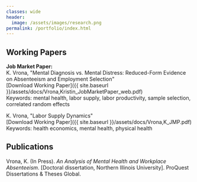 ```yaml
---
classes: wide
header:
  image: /assets/images/research.png
permalink: /portfolio/index.html
---
```



  
<h2 id="working-papers">Working Papers</h2> 
  
**Job Market Paper:**  
K. Vrona, "Mental Diagnosis vs. Mental Distress: Reduced-Form Evidence on
Absenteeism and Employment Selection"\
[Download Working Paper]({{ site.baseurl }}/assets/docs/Vrona,Kristin_JobMarketPaper_web.pdf)\
Keywords: mental health, labor supply, labor productivity, sample selection, correlated random effects



K. Vrona, "Labor Supply Dynamics"\
[Download Working Paper]({{ site.baseurl }}/assets/docs/Vrona,K_JMP.pdf)\
Keywords: health economics, mental health, physical health






<h2 id="publications">Publications</h2>

Vrona, K. (In Press). *An Analysis of Mental Health and Workplace Absenteeism*. [Doctoral dissertation, Northern Illinois University]. ProQuest Dissertations & Theses Global.
